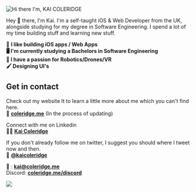 ![Hi there I'm, KAI COLERIDGE](https://user-images.githubusercontent.com/51129378/155043466-355174b8-1239-446c-9baa-b030f3825fe7.png)

Hey 👋 there, I'm Kai. I'm a self-taught iOS & Web Developer from the UK, alongside studying for my degree in Software Engineering. I spend a lot of my time building stuff and learning new stuff.

 📱 <b>I like building iOS apps / Web Apps <br> 
 🖥️ I'm currently studying a Bachelors in Software Engineering <br>
 🤖 I have a passion for Robotics/Drones/VR <br>
 🖌️ Designing UI's <br>
 </b>
 
## Get in contact
Check out my website It to learn a little more about me which you can't find here.\
🔗 [**coleridge.me**](https://coleridge.me) (In the process of updating) 

Connect with me on Linkedin  \
👨‍💻 [**Kai Coleridge**](https://www.linkedin.com/in/kaicoleridge/) 

If you don't already follow me on twitter, I suggest you should where I tweet now and then. \
🐤 [**@kaicoleridge**](https://twitter.com/kaicoleridge) 

📧 : [**kai@coleridge.me**](mailto:kai@coleridge.me) \
Discord: [**coleridge.me/discord**](https://coleridge.me/discord) 




![](https://komarev.com/ghpvc/?username=kaicoleridge&color=blueviolet)
